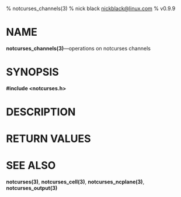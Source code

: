 % notcurses_channels(3)
% nick black <nickblack@linux.com>
% v0.9.9

# NAME

**notcurses_channels(3)**—operations on notcurses channels

# SYNOPSIS

**#include <notcurses.h>**

# DESCRIPTION


# RETURN VALUES

# SEE ALSO

**notcurses(3)**, **notcurses_cell(3)**, **notcurses_ncplane(3)**,
**notcurses_output(3)**
